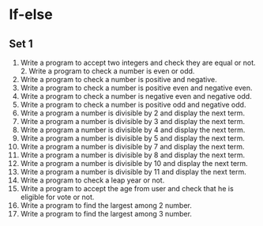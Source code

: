 # If-else

## Set 1
1.  Write a program to accept two integers and check they are equal or not. 2.  Write a program to check a number is even or odd.
3.  Write a program to check a number is positive and negative.
4.  Write a program to check a number is positive even and negative even.
5.  Write a program to check a number is negative even and negative odd.
6.  Write a program to check a number is positive odd and negative odd.
7.  Write a program a number is divisible by 2 and display the next term.
8.  Write a program a number is divisible by 3 and display the next term.
9.	Write a program a number is divisible by 4 and display the next term.
10.	Write a program a number is divisible by 5 and display the next term.
11.	Write a program a number is divisible by 7 and display the next term.
12.	Write a program a number is divisible by 8 and display the next term.
13.	Write a program a number is divisible by 10 and display the next term.
14.	Write a program a number is divisible by 11 and display the next term.
15.	Write a program to check a leap year or not.
16.	Write a program to accept the age from user and check that he is eligible for vote or not.
17.	Write a program to find the largest among 2 number.
18.	Write a program to find the largest among 3 number.